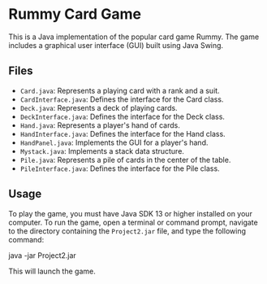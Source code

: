 # Rummy Card Game

This is a Java implementation of the popular card game Rummy. The game includes a graphical user interface (GUI) built using Java Swing.

## Files

- `Card.java`: Represents a playing card with a rank and a suit.
- `CardInterface.java`: Defines the interface for the Card class.
- `Deck.java`: Represents a deck of playing cards.
- `DeckInterface.java`: Defines the interface for the Deck class.
- `Hand.java`: Represents a player's hand of cards.
- `HandInterface.java`: Defines the interface for the Hand class.
- `HandPanel.java`: Implements the GUI for a player's hand.
- `Mystack.java`: Implements a stack data structure.
- `Pile.java`: Represents a pile of cards in the center of the table.
- `PileInterface.java`: Defines the interface for the Pile class.

## Usage

To play the game, you must have Java SDK 13 or higher installed on your computer. To run the game, open a terminal or command prompt, navigate to the directory containing the `Project2.jar` file, and type the following command:

java -jar Project2.jar

This will launch the game.